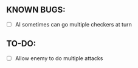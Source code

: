 ## KNOWN BUGS:
 - [ ] AI sometimes can go multiple checkers at turn

## TO-DO:
 - [ ] Allow enemy to do multiple attacks